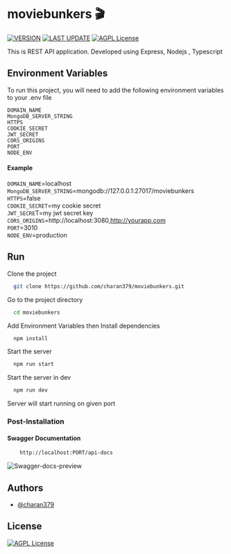# moviebunkers :clapper:

[![VERSION](https://img.shields.io/badge/VERSION-v2.0.1-sucess)](https://github.com/charan379/moviebunkers)    [![LAST UPDATE](https://img.shields.io/badge/LAST--UPDATED-05--March--2023-sucess)](https://github.com/charan379/moviebunkers) [![AGPL License](https://img.shields.io/badge/LICENSE-GNU%20AGPLv3-informational)](https://www.gnu.org/licenses/agpl-3.0.en.html)

This is REST API application. Developed using Express, Nodejs , Typescript


## Environment Variables

To run this project, you will need to add the following environment variables to your .env file

`DOMAIN_NAME`  
`MongoDB_SERVER_STRING`  
`HTTPS`  
`COOKIE_SECRET`  
`JWT_SECRET`  
`CORS_ORIGINS`  
`PORT`  
`NODE_ENV`  


####  Example 
`DOMAIN_NAME`=localhost  
`MongoDB_SERVER_STRING`=mongodb://127.0.0.1:27017/moviebunkers  
`HTTPS`=false  
`COOKIE_SECRET`=my cookie secret  
`JWT_SECRE`T=my jwt secret key  
`CORS_ORIGINS`=http://localhost:3080,http://yourapp.com  
`PORT`=3010  
`NODE_ENV`=production  

## Run

Clone the project

```bash
  git clone https://github.com/charan379/moviebunkers.git
```

Go to the project directory

```bash
  cd moviebunkers
```
Add Environment Variables then
Install dependencies

```bash
  npm install
```

Start the server

```bash
  npm run start
```

Start the server in dev

```bash
  npm run dev
```

Server will start running on given port

### Post-Installation
#### Swagger Documentation
```bash
    http://localhost:PORT/api-docs
````
![Swagger-docs-preview](documentation/moviebunkers-swagger.gif)

## Authors

- [@charan379](https://www.github.com/charan379)

## License

 [![AGPL License](https://img.shields.io/badge/LICENSE-GNU%20AGPLv3-brightgreen)](https://www.gnu.org/licenses/agpl-3.0.en.html)
